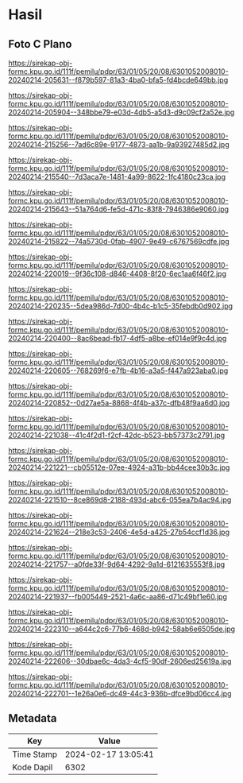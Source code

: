 # Hasil

## Foto C Plano

https://sirekap-obj-formc.kpu.go.id/111f/pemilu/pdpr/63/01/05/20/08/6301052008010-20240214-205631--f879b597-81a3-4ba0-bfa5-fd4bcde649bb.jpg

https://sirekap-obj-formc.kpu.go.id/111f/pemilu/pdpr/63/01/05/20/08/6301052008010-20240214-205904--348bbe79-e03d-4db5-a5d3-d9c09cf2a52e.jpg

https://sirekap-obj-formc.kpu.go.id/111f/pemilu/pdpr/63/01/05/20/08/6301052008010-20240214-215256--7ad6c89e-9177-4873-aa1b-9a93927485d2.jpg

https://sirekap-obj-formc.kpu.go.id/111f/pemilu/pdpr/63/01/05/20/08/6301052008010-20240214-215540--7d3aca7e-1481-4a99-8622-1fc4180c23ca.jpg

https://sirekap-obj-formc.kpu.go.id/111f/pemilu/pdpr/63/01/05/20/08/6301052008010-20240214-215643--51a764d6-fe5d-471c-83f8-7946386e9060.jpg

https://sirekap-obj-formc.kpu.go.id/111f/pemilu/pdpr/63/01/05/20/08/6301052008010-20240214-215822--74a5730d-0fab-4907-9e49-c6767569cdfe.jpg

https://sirekap-obj-formc.kpu.go.id/111f/pemilu/pdpr/63/01/05/20/08/6301052008010-20240214-220019--9f36c108-d846-4408-8f20-6ec1aa6f46f2.jpg

https://sirekap-obj-formc.kpu.go.id/111f/pemilu/pdpr/63/01/05/20/08/6301052008010-20240214-220235--5dea986d-7d00-4b4c-b1c5-35febdb0d902.jpg

https://sirekap-obj-formc.kpu.go.id/111f/pemilu/pdpr/63/01/05/20/08/6301052008010-20240214-220400--8ac6bead-fb17-4df5-a8be-ef014e9f9c4d.jpg

https://sirekap-obj-formc.kpu.go.id/111f/pemilu/pdpr/63/01/05/20/08/6301052008010-20240214-220605--768269f6-e7fb-4b16-a3a5-f447a923aba0.jpg

https://sirekap-obj-formc.kpu.go.id/111f/pemilu/pdpr/63/01/05/20/08/6301052008010-20240214-220852--0d27ae5a-8868-4f4b-a37c-dfb48f9aa6d0.jpg

https://sirekap-obj-formc.kpu.go.id/111f/pemilu/pdpr/63/01/05/20/08/6301052008010-20240214-221038--41c4f2d1-f2cf-42dc-b523-bb57373c2791.jpg

https://sirekap-obj-formc.kpu.go.id/111f/pemilu/pdpr/63/01/05/20/08/6301052008010-20240214-221221--cb05512e-07ee-4924-a31b-bb44cee30b3c.jpg

https://sirekap-obj-formc.kpu.go.id/111f/pemilu/pdpr/63/01/05/20/08/6301052008010-20240214-221510--8ce869d8-2188-493d-abc6-055ea7b4ac94.jpg

https://sirekap-obj-formc.kpu.go.id/111f/pemilu/pdpr/63/01/05/20/08/6301052008010-20240214-221624--218e3c53-2406-4e5d-a425-27b54ccf1d36.jpg

https://sirekap-obj-formc.kpu.go.id/111f/pemilu/pdpr/63/01/05/20/08/6301052008010-20240214-221757--a0fde33f-9d64-4292-9a1d-6121635553f8.jpg

https://sirekap-obj-formc.kpu.go.id/111f/pemilu/pdpr/63/01/05/20/08/6301052008010-20240214-221937--fb005449-2521-4a6c-aa86-d71c49bf1e60.jpg

https://sirekap-obj-formc.kpu.go.id/111f/pemilu/pdpr/63/01/05/20/08/6301052008010-20240214-222310--a644c2c6-77b6-468d-b942-58ab6e6505de.jpg

https://sirekap-obj-formc.kpu.go.id/111f/pemilu/pdpr/63/01/05/20/08/6301052008010-20240214-222606--30dbae6c-4da3-4cf5-90df-2606ed25619a.jpg

https://sirekap-obj-formc.kpu.go.id/111f/pemilu/pdpr/63/01/05/20/08/6301052008010-20240214-222701--1e26a0e6-dc49-44c3-936b-dfce9bd06cc4.jpg


## Metadata

| Key        | Value               |
| ---------- | ------------------- |
| Time Stamp | 2024-02-17 13:05:41 |
| Kode Dapil | 6302                |



